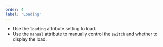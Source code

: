 ```yaml
---
order: 4
label: 'Loading'
---
```


- Use the `loading` attribute setting to load.
- Use the `manual` attribute to manually control the `switch` and whether to display the load.
